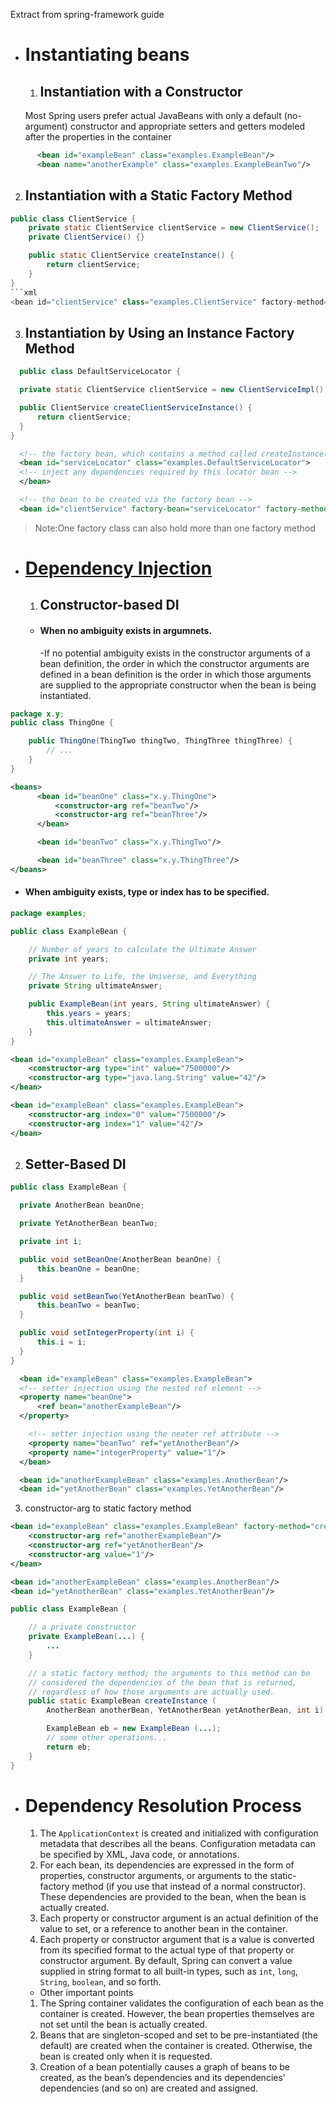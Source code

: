 Extract from spring-framework guide
- # Instantiating beans
  
  1. ## Instantiation with a Constructor
    Most Spring users prefer actual JavaBeans with only a default (no-argument) constructor and appropriate setters and getters modeled after the properties in the container

```xml
      <bean id="exampleBean" class="examples.ExampleBean"/>
      <bean name="anotherExample" class="examples.ExampleBeanTwo"/>
```

  2. ## Instantiation with a Static Factory Method
```java
public class ClientService {
    private static ClientService clientService = new ClientService();
    private ClientService() {}

    public static ClientService createInstance() {
        return clientService;
    }
}
```xml
<bean id="clientService" class="examples.ClientService" factory-method="createInstance"/>
```
  3. ## Instantiation by Using an Instance Factory Method
```java
  public class DefaultServiceLocator {

  private static ClientService clientService = new ClientServiceImpl();

  public ClientService createClientServiceInstance() {
      return clientService;
  }
}
```
```xml
  <!-- the factory bean, which contains a method called createInstance() -->
  <bean id="serviceLocator" class="examples.DefaultServiceLocator">
  <!-- inject any dependencies required by this locator bean -->
  </bean>

  <!-- the bean to be created via the factory bean -->
  <bean id="clientService" factory-bean="serviceLocator" factory-method="createClientServiceInstance"/>
 ```
>   Note:One factory class can also hold more than one factory method
- # <ins> Dependency Injection </ins>
  1. ## Constructor-based DI
    - #### When no ambiguity exists in argumnets.
      -If no potential ambiguity exists in the constructor arguments of a bean definition, the order in which the constructor arguments are defined in a bean definition is the order in which those arguments are supplied to the appropriate constructor when the bean is being instantiated. 
```java
package x.y;
public class ThingOne {

    public ThingOne(ThingTwo thingTwo, ThingThree thingThree) {
        // ...
    }
}

```
```xml
<beans>
      <bean id="beanOne" class="x.y.ThingOne">
          <constructor-arg ref="beanTwo"/>
          <constructor-arg ref="beanThree"/>
      </bean>

      <bean id="beanTwo" class="x.y.ThingTwo"/>

      <bean id="beanThree" class="x.y.ThingThree"/>
</beans>
```
  - #### When ambiguity exists, type or index has to be specified.

```java
package examples;

public class ExampleBean {

    // Number of years to calculate the Ultimate Answer
    private int years;

    // The Answer to Life, the Universe, and Everything
    private String ultimateAnswer;

    public ExampleBean(int years, String ultimateAnswer) {
        this.years = years;
        this.ultimateAnswer = ultimateAnswer;
    }
}

```
```xml
<bean id="exampleBean" class="examples.ExampleBean">
    <constructor-arg type="int" value="7500000"/>
    <constructor-arg type="java.lang.String" value="42"/>
</bean>
```
```xml
<bean id="exampleBean" class="examples.ExampleBean">
    <constructor-arg index="0" value="7500000"/>
    <constructor-arg index="1" value="42"/>
</bean>
```
   2. ## Setter-Based DI
```java
public class ExampleBean {

  private AnotherBean beanOne;

  private YetAnotherBean beanTwo;

  private int i;

  public void setBeanOne(AnotherBean beanOne) {
      this.beanOne = beanOne;
  }

  public void setBeanTwo(YetAnotherBean beanTwo) {
      this.beanTwo = beanTwo;
  }

  public void setIntegerProperty(int i) {
      this.i = i;
  }
}
```

```xml
  <bean id="exampleBean" class="examples.ExampleBean">
  <!-- setter injection using the nested ref element -->
  <property name="beanOne">
      <ref bean="anotherExampleBean"/>
  </property>

    <!-- setter injection using the neater ref attribute -->
    <property name="beanTwo" ref="yetAnotherBean"/>
    <property name="integerProperty" value="1"/>
  </bean>

  <bean id="anotherExampleBean" class="examples.AnotherBean"/>
  <bean id="yetAnotherBean" class="examples.YetAnotherBean"/>
```
   3. constructor-arg to static factory method
```xml
<bean id="exampleBean" class="examples.ExampleBean" factory-method="createInstance">
    <constructor-arg ref="anotherExampleBean"/>
    <constructor-arg ref="yetAnotherBean"/>
    <constructor-arg value="1"/>
</bean>

<bean id="anotherExampleBean" class="examples.AnotherBean"/>
<bean id="yetAnotherBean" class="examples.YetAnotherBean"/>
```

```java
public class ExampleBean {

    // a private constructor
    private ExampleBean(...) {
        ...
    }

    // a static factory method; the arguments to this method can be
    // considered the dependencies of the bean that is returned,
    // regardless of how those arguments are actually used.
    public static ExampleBean createInstance (
        AnotherBean anotherBean, YetAnotherBean yetAnotherBean, int i) {

        ExampleBean eb = new ExampleBean (...);
        // some other operations...
        return eb;
    }
}
```
- # Dependency Resolution Process
  1. The `ApplicationContext` is created and initialized with configuration metadata that describes all the beans.       Configuration metadata can be specified by XML, Java code, or annotations.
  2. For each bean, its dependencies are expressed in the form of properties, constructor arguments, or arguments to the static-factory method (if you use that instead of a normal constructor). These dependencies are provided to the bean, when the bean is actually created.
  3. Each property or constructor argument is an actual definition of the value to set, or a reference to another bean in the container.
  4. Each property or constructor argument that is a value is converted from its specified format to the actual type of that property or constructor argument. By default, Spring can convert a value supplied in string format to all built-in types, such as `int`, `long`, `String`, `boolean`, and so forth.
  - Other important points
  1. The Spring container validates the configuration of each bean as the container is created. However, the bean properties themselves are not set until the bean is actually created.
    2. Beans that are singleton-scoped and set to be pre-instantiated (the default) are created when the container is created. Otherwise, the bean is created only when it is requested.
    3. Creation of a bean potentially causes a graph of beans to be created, as the bean’s dependencies and its dependencies' dependencies (and so on) are created and assigned. 

